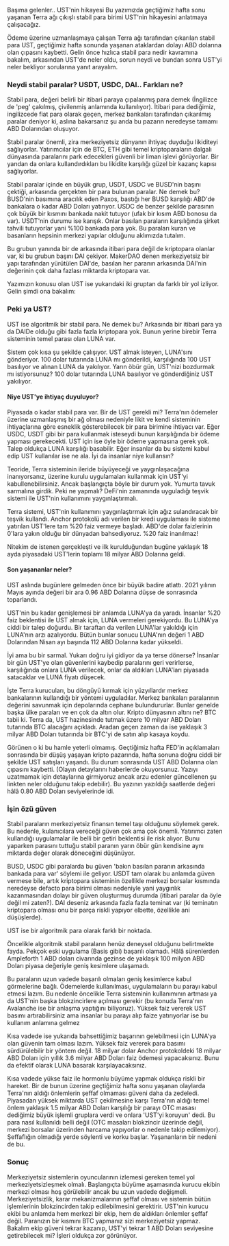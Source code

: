 Başıma gelenler.. UST'nin hikayesi
Bu yazımızda geçtiğimiz hafta sonu yaşanan Terra ağı çıkışlı stabil para birimi UST'nin hikayesini anlatmaya çalışacağız. 

Ödeme üzerine uzmanlaşmaya çalışan Terra ağı tarafından çıkarılan stabil para UST, geçtiğimiz hafta sonunda yaşanan ataklardan dolayı ABD dolarına olan çıpasını kaybetti. Gelin önce hızlıca stabil para nedir kavramına bakalım, arkasından UST'de neler oldu, sorun neydi ve bundan sonra UST'yi neler bekliyor sorularına yanıt arayalım. 

### Neydi stabil paralar? USDT, USDC, DAI.. Farkları ne?
Stabil para, değeri belirli bir itibari paraya çıpalanmış para demek (İngilizce de 'peg' çakılmış, çivilenmiş anlamında kullanılıyor). İtibari para dediğimiz, ingilizcede fiat para olarak geçen, merkez bankaları tarafından çıkarılmış paralar deniyor ki, aslına bakarsanız şu anda bu pazarın neredeyse tamamı ABD Dolarından oluşuyor. 

Stabil paralar önemli, zira merkeziyetsiz dünyanın ihtiyaç duyduğu likiditeyi sağlıyorlar. Yatırımcılar için de BTC, ETH gibi temel kriptoparaların dalgalı dünyasında paralarını park edecekleri güvenli bir liman işlevi görüyorlar. Bir yandan da onlara kullandırdıkları bu likidite karşılığı güzel bir kazanç kapısı sağlıyorlar. 

Stabil paralar içinde en büyük grup, USDT, USDC ve BUSD'nin başını çektiği, arkasında gerçekten bir para bulunan paralar. Ne demek bu? BUSD'nin basımına aracılık eden Paxos, bastığı her BUSD karşılığı ABD'de bankalara o kadar ABD Doları yatırıyor. USDC de benzer şekilde parasının çok büyük bir kısmını bankada nakit tutuyor (ufak bir kısım ABD bonosu da var). USDT'nin durumu ise karışık. Onlar basılan paraların karşılığında şirket tahvili tutuyorlar yani %100 bankada para yok. Bu paraları kuran ve basanların hepsinin merkezi yapılar olduğunu aklımızda tutalım. 

Bu grubun yanında bir de arkasında itibari para değil de kriptopara olanlar var, ki bu grubun başını DAI çekiyor. MakerDAO denen merkeziyetsiz bir yapı tarafından yürütülen DAI'de, basılan her paranın arkasında DAI'nin değerinin çok daha fazlası miktarda kriptopara var. 

Yazımızın konusu olan UST ise yukarıdaki iki gruptan da farklı bir yol izliyor. Gelin şimdi ona bakalım: 

### Peki ya UST?

UST ise algoritmik bir stabil para. Ne demek bu? Arkasında bir itibari para ya da DAIDe olduğu gibi fazla fazla kriptopara yok. Bunun yerine birebir Terra sisteminin temel parası olan LUNA var. 

Sistem çok kısa şu şekilde çalışıyor. UST almak isteyen, LUNA'sını gönderiyor. 100 dolar tutarında LUNA mı gönderildi, karşılığında 100 UST basılıyor ve alınan LUNA da yakılıyor. Yarın öbür gün, UST'nizi bozdurmak mı istiyorsunuz? 100 dolar tutarında LUNA basılıyor ve gönderdiğiniz UST yakılıyor. 

#### Niye UST'ye ihtiyaç duyuluyor?

Piyasada o kadar stabil para var. Bir de UST gerekli mi? Terra'nın ödemeler üzerine uzmanlaşmış bir ağ olması nedeniyle likit ve kendi sisteminin ihtiyaçlarına göre esneklik gösterebilecek bir para birimine ihtiyacı var. Eğer USDC, USDT gibi bir para kullanmak isteseydi bunun karşılığında bir ödeme yapması gerekecekti. UST için ise öyle bir ödeme yapmasına gerek yok. Talep oldukça LUNA karşılığı basabilir. Eğer insanlar da bu sistemi kabul edip UST kullanılar ise ne ala. İyi da insanlar niye kullansın? 

Teoride, Terra sisteminin ileride büyüyeceği ve yaygınlaşacağına inanıyorsanız, üzerine kurulu uygulamaları kullanmak için UST'yi kabullenebilirsiniz. Ancak başlangıçta böyle bir durum yok. Yumurta tavuk sarmalına girdik. Peki ne yapmalı? DeFi'nin zamanında uyguladığı teşvik sistemi ile UST'nin kullanımını yaygınlaştırmalı. 

Terra sistemi, UST'nin kullanımını yaygınlaştırmak için ağız sulandıracak bir teşvik kullandı. Anchor protokolü adı verilen bir kredi uygulaması ile sisteme yatırılan UST'lere tam %20 faiz vermeye başladı. ABD'de dolar faizlerinin 0'lara yakın olduğu bir dünyadan bahsediyoruz. %20 faiz inanılmaz!

Nitekim de istenen gerçekleşti ve ilk kurulduğundan bugüne yaklaşık 18 ayda piyasadaki UST'lerin toplamı 18 milyar ABD Dolarına geldi. 

#### Son yaşananlar neler?

UST aslında bugünlere gelmeden önce bir büyük badire atlattı. 2021 yılının Mayıs ayında değeri bir ara 0.96 ABD Dolarına düşse de sonrasında toparlandı. 

UST'nin bu kadar genişlemesi bir anlamda LUNA'ya da yaradı. İnsanlar %20 faiz beklentisi ile UST almak için, LUNA vermeleri gerekiyordu. Bu LUNA'ya ciddi bir talep doğurdu. Bir taraftan da verilen LUNA'lar yakıldığı için LUNA'nın arzı azalıyordu. Bütün bunlar sonucu LUNA'nın değeri 1 ABD Dolarından Nisan ayı başında 112 ABD Dolarına kadar yükseldi. 

İyi ama bu bir sarmal. Yukarı doğru iyi gidiyor da ya terse dönerse? İnsanlar bir gün UST'ye olan güvenlerini kaybedip paralarını geri verirlerse, karşılığında onlara LUNA verilecek, onlar da aldıkları LUNA'ları piyasada satacaklar ve LUNA fiyatı düşecek.

İşte Terra kurucuları, bu döngüyü kırmak için yüzyıllardır merkez bankalarının kullandığı bir yöntemi uyguladılar. Merkez bankaları paralarının değerini savunmak için depolarında cephane bulundururlar. Bunlar genelde başka ülke paraları ve en çok da altın olur. Kripto dünyasının altını ne? BTC tabii ki. Terra da, UST hazinesinde tutmak üzere 10 milyar ABD Doları tutarında BTC alacağını açıkladı. Aradan geçen zaman da ise yaklaşık 3 milyar ABD Doları tutarında bir BTC'yi de satın alıp kasaya koydu. 

Görünen o ki bu hamle yeterli olmamış. Geçtiğimiz hafta FED'in açıklamaları sonrasında bir düşüş yaşayan kripto pazarında, hafta sonuna doğru ciddi bir şekilde UST satışları yaşandı. Bu durum sonrasında UST ABD Dolarına olan çıpasını kaybetti. (Olayın detaylarını haberlerde okuyorsunuz. Yazıyı uzatmamak için detaylarına girmiyoruz ancak arzu edenler güncellenen şu linkten neler olduğunu takip edebilir).  Bu yazının yazıldığı saatlerde değeri hâlâ 0.80 ABD Doları seviyelerinde idi. 

### İşin özü güven

Stabil paraların merkeziyetsiz finansın temel taşı olduğunu söylemek gerek. Bu nedenle, kulanıcılara vereceği güven çok ama çok önemli. Yatırımcı zaten kullandığı uygulamalar ile belli bir getiri beklentisi ile risk alıyor. Bunu yaparken parasını tuttuğu stabil paranın yarın öbür gün kendisine aynı miktarda değer olarak döneceğini düşünüyor. 

BUSD, USDC gibi paralarda bu güven 'bakın basılan paranın arkasında bankada para var' söylemi ile geliyor. USDT tam olarak bu anlamda güven vermese bile, artık kriptopara sisteminin özellikle merkezi borsalar kısmında neredeyse defacto para birimi olması nedeniyle yani yaygınlık kazanmasından dolayı bir güven oluşturmuş durumda (itibari paralar da öyle değil mi zaten?). DAI deseniz arkasında fazla fazla teminat var (ki teminatın kriptopara olması onu bir parça riskli yapıyor elbette, özellikle ani düşüşlerde). 

UST ise bir algoritmik para olarak farklı bir noktada. 

Öncelikle algoritmik stabil paraların henüz deneysel olduğunu belirtmekte fayda. Pekçok eski uygulama (Basis gibi) başarılı olamadı. Hâlâ sürenlerden Ampleforth 1 ABD doları civarında gezinse de yaklaşık 100 milyon ABD Doları piyasa değeriyle geniş kesimlere ulaşamadı. 

Bu paraların uzun vadede başarılı olmaları geniş kesimlerce kabul görmelerine bağlı. Ödemelerde kullanılması, uygulamaların bu parayı kabul etmesi lazım. Bu nedenle öncelikle Terra sisteminin kullanımının artması ya da UST'nin başka blokzincirlere açılması gerekir (bu konuda Terra'nın Avalanche ise bir anlaşma yaptığını biliyoruz). Yüksek faiz vererek UST basımı artırabilirsiniz ama insanlar bu parayı alıp faize yatırıyorlar ise bu kullanım anlamına gelmez

Kısa vadede ise yukarıda bahsettiğimiz başarının gelebilmesi için LUNA'ya olan güvenin tam olması lazım. Yüksek faiz vererek para basımı sürdürülebilir bir yöntem değil. 18 milyar dolar Anchor protokoldeki 18 milyar ABD Doları için yıllık 3.6 milyar ABD Doları faiz ödemesi yapacaksınız. Bunu da efektif olarak LUNA basarak karşılayacaksınız. 

Kısa vadede yükse faiz ile hormonlu büyüme yapmak oldukça riskli bir hareket. Bir de bunun üzerine geçtiğimiz hafta sonu yaşanan olaylarda Terra'nın aldığı önlemlerin şeffaf olmaması güveni daha da zedeledi. Piyasadan yüksek miktarda UST çekilmesine karşı Terra'nın aldığı temel önlem yaklaşık 1.5 milyar ABD Doları karşılığı bir parayı OTC masası dediğimiz büyük işlemli gruplara verdi ve onlara 'UST'yi koruyun' dedi. Bu para nasıl kullanıldı belli değil (OTC masaları blokzincir üzerinde değil, merkezi borsalar üzerinden harcama yapıyorlar o nedenle takip edilemiyor). Şeffaflığın olmadığı yerde söylenti ve korku başlar. Yaşananların bir nedeni de bu. 

### Sonuç

Merkeziyetsiz sistemlerin oyuncularının izlemesi gereken temel yol merkeziyetsizleşmek olmalı. Başlangıçta büyüme aşamasında kurucu ekibin merkezi olması hoş görülebilir ancak bu uzun vadede değişmeli. Merkeziyetsizlik, karar mekanizmalarının şeffaf olması ve sistemin bütün işlemlerinin blokzincirden takip edilebilmesini gerektirir. UST'nin kurucu ekibi bu anlamda hem merkezi bir ekip, hem de aldıkları önlemler şeffaf değil. Paranızın bir kısmını BTC yapmanız sizi merkeziyetsiz yapmaz. Bakalım ekip güveni tekrar kazanıp, UST'yi tekrar 1 ABD Doları seviyesine getirebilecek mi? İşleri oldukça zor görünüyor. 
